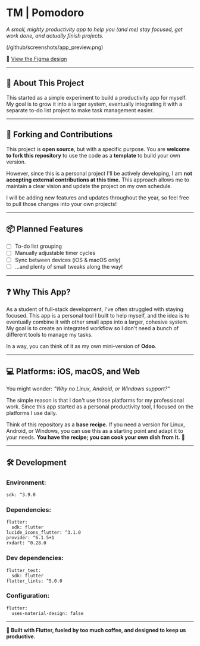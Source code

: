 # TM | Pomodoro

*A small, mighty productivity app to help you (and me) stay focused, get work done, and actually finish projects.*

(/github/screenshots/app_preview.png)

🎨 [View the Figma design](https://www.figma.com/design/g9otSqKmdFlU6dkaEkMEjd/TM-%7C%C2%A0Pomodoro---Design?node-id=0-1&t=0D9SHJADTsMFyYma-1)

-----

## 🧭 About This Project

This started as a simple experiment to build a productivity app for myself. My goal is to grow it into a larger system, eventually integrating it with a separate to-do list project to make task management easier.

-----

## 🤝 Forking and Contributions

This project is **open source**, but with a specific purpose. You are **welcome to fork this repository** to use the code as a **template** to build your own version.

However, since this is a personal project I'll be actively developing, I am **not accepting external contributions at this time.** This approach allows me to maintain a clear vision and update the project on my own schedule.

I will be adding new features and updates throughout the year, so feel free to pull those changes into your own projects\!

-----

## 📦 Planned Features

  - [ ] To-do list grouping
  - [ ] Manually adjustable timer cycles
  - [ ] Sync between devices (iOS & macOS only)
  - [ ] ...and plenty of small tweaks along the way\!

-----

## ❓ Why This App?

As a student of full-stack development, I've often struggled with staying focused. This app is a personal tool I built to help myself, and the idea is to eventually combine it with other small apps into a larger, cohesive system. My goal is to create an integrated workflow so I don't need a bunch of different tools to manage my tasks.

In a way, you can think of it as my own mini-version of **Odoo**.

-----

## 💻 Platforms: iOS, macOS, and Web

You might wonder: *"Why no Linux, Android, or Windows support?"*

The simple reason is that I don't use those platforms for my professional work. Since this app started as a personal productivity tool, I focused on the platforms I use daily.

Think of this repository as a **base recipe.** If you need a version for Linux, Android, or Windows, you can use this as a starting point and adapt it to your needs. **You have the recipe; you can cook your own dish from it.** 🍳

-----

## 🛠️ Development

### Environment:

```
sdk: ^3.9.0
```

### Dependencies:

```
flutter:
  sdk: flutter
lucide_icons_flutter: ^3.1.0
provider: ^6.1.5+1
rxdart: ^0.28.0
```

### Dev dependencies:

```
flutter_test:
  sdk: flutter
flutter_lints: ^5.0.0
```

### Configuration:

```
flutter:
  uses-material-design: false
```

-----

**🚀 Built with Flutter, fueled by too much coffee, and designed to keep us productive.**